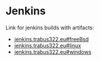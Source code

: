 # Jenkins
Link for jenkins builds with artifacts:
  - [jenkins.trabus322.eu#freeBsd](https://jenkins.trabus322.eu/job/hoymilesClient/)
  - [jenkins.trabus322.eu#linux](https://jenkins.trabus322.eu/job/hoymilesClient_linux/)
  - [jenkins.trabus322.eu#windows](https://jenkins.trabus322.eu/job/hoymilesClient_windows/)